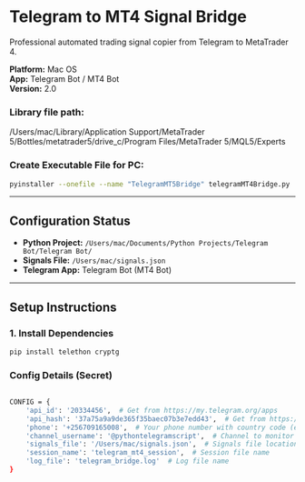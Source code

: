 # Telegram to MT4 Signal Bridge

Professional automated trading signal copier from Telegram to MetaTrader 4.

**Platform:** Mac OS  
**App:** Telegram Bot / MT4 Bot  
**Version:** 2.0

### Library file path: 

/Users/mac/Library/Application Support/MetaTrader 5/Bottles/metatrader5/drive_c/Program Files/MetaTrader 5/MQL5/Experts


### Create Executable File for PC:
```bash
pyinstaller --onefile --name "TelegramMT5Bridge" telegramMT4Bridge.py
```
---

## Configuration Status

- **Python Project:** `/Users/mac/Documents/Python Projects/Telegram Bot/Telegram Bot/`
- **Signals File:** `/Users/mac/signals.json`
- **Telegram App:** Telegram Bot (MT4 Bot)

---

## Setup Instructions

### 1. Install Dependencies
```bash
pip install telethon cryptg
```

### Config Details (Secret)

```bash

CONFIG = {
    'api_id': '20334456',  # Get from https://my.telegram.org/apps
    'api_hash': '37a75a9a9de365f35baec07b3e7edd43',  # Get from https://my.telegram.org/apps
    'phone': '+256709165008',  # Your phone number with country code (e.g., +256712345678)
    'channel_username': '@pythontelegramscript',  # Channel to monitor (e.g., @ForexSignals)
    'signals_file': '/Users/mac/signals.json',  # Signals file location (Mac path)
    'session_name': 'telegram_mt4_session',  # Session file name
    'log_file': 'telegram_bridge.log'  # Log file name
}
```

